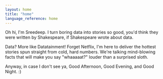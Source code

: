 ```yaml
---
layout: home
title: "home"
language_reference: home
---
```


Oh hi, I'm Sreedeep. I turn boring data into stories so good, you'd think they were written by Shakespeare, if Shakespeare wrote about data.

Data? More like Datatainment! Forget Netflix, I'm here to deliver the hottest stories spun straight from cold, hard numbers. We're talking mind-blowing facts that will make you say "whaaaaat?" louder than a surprised sloth.

Anyway, in case I don't see ya, Good Afternoon, Good Evening, and Good Night. :)
